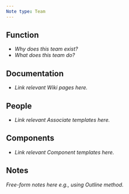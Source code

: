 ```yaml
---
Note type: Team
---
```

## Function

- *Why does this team exist?*
- *What does this team do?*

## Documentation

- *Link relevant Wiki pages here.*

## People

- *Link relevant Associate templates here.*

## Components

- *Link relevant Component templates here.*

## Notes

*Free-form notes here e.g., using Outline method.*
